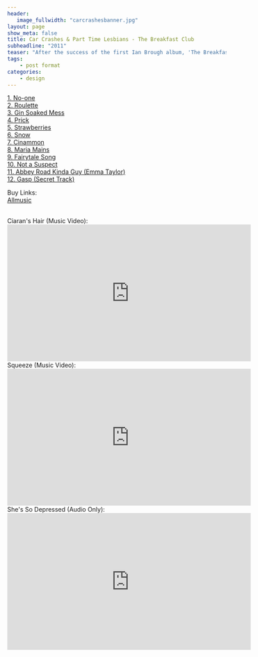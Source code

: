 ```yaml
---
header:
   image_fullwidth: "carcrashesbanner.jpg"
layout: page
show_meta: false
title: Car Crashes & Part Time Lesbians - The Breakfast Club
subheadline: "2011"
teaser: "After the success of the first Ian Brough album, 'The Breakfast Club' were officially formed to be his backing band. Riding high on his first album, Brow's writing was on fire for this period, with Ciaran Grant on bass, Sam playing drums (just about), guitars, keys and producing, a storming Sophmore album was born..."
tags:
    - post format
categories:
    - design 
---
```

<!--more-->
 <a href="https://itunes.apple.com/gb/album/petrol-money/id807599434">1. No-one</a><br>
 <a href="https://itunes.apple.com/gb/album/petrol-money/id807599434">2. Roulette</a><br>
 <a href="https://youtu.be/vKRi4HDoTyE">3. Gin Soaked Mess</a><br>
 <a href="https://youtu.be/rwKUEaKdkAs">4. Prick</a><br>
 <a href="https://youtu.be/T9Ca9r9wjVQ">5. Strawberries</a><br>
  <a href="https://itunes.apple.com/gb/album/petrol-money/id807599434">6. Snow</a><br>
  <a href="https://itunes.apple.com/gb/album/petrol-money/id807599434">7. Cinammon</a><br>
  <a href="https://youtu.be/fuddPhawaec">8. Maria Mains</a><br>
  <a href="https://itunes.apple.com/gb/album/petrol-money/id807599434">9. Fairytale Song</a><br>
  <a href="https://itunes.apple.com/gb/album/petrol-money/id807599434">10. Not a Suspect</a><br>
  <a href="https://itunes.apple.com/gb/album/petrol-money/id807599434">11. Abbey Road Kinda Guy (Emma Taylor)</a><br>
  <a href="https://itunes.apple.com/gb/album/petrol-money/id807599434">12. Gasp (Secret Track)</a><br>

Buy Links:<br>
  <a href="http://www.allmusic.com/album/car-crashes-and-part-time-lesbians-mw0002974709">Allmusic</a><br>
  
<br>
Ciaran's Hair (Music Video):<br>
  <iframe width="560" height="315" src="https://www.youtube.com/embed/aa3fQ4DJp2c" frameborder="0" allowfullscreen></iframe><br>
  Squeeze (Music Video):<br>
  <iframe width="560" height="315" src="https://www.youtube.com/embed/h7Drfh6NcBM" frameborder="0" allowfullscreen></iframe><br>
 She's So Depressed (Audio Only):<br>
  <iframe width="560" height="315" src="https://www.youtube.com/embed/rwKUEaKdkAs" frameborder="0" allowfullscreen></iframe><br>


